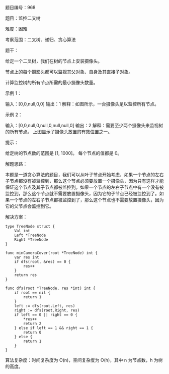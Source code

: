题目编号：968

题目：监控二叉树

难度：困难

考察范围：二叉树、递归、贪心算法

题干：

给定一个二叉树，我们在树的节点上安装摄像头。

节点上的每个摄影头都可以监视其父对象、自身及其直接子对象。

计算监控树的所有节点所需的最小摄像头数量。

示例 1：

输入：[0,0,null,0,0]
输出：1
解释：如图所示，一台摄像头足以监控所有节点。

示例 2：

输入：[0,0,null,0,null,0,null,null,0]
输出：2
解释：需要至少两个摄像头来监视树的所有节点。 上图显示了摄像头放置的有效位置之一。

提示：

给定树的节点数的范围是 [1, 1000]。
每个节点的值都是 0。

解题思路：

本题是一道贪心算法的题目，我们可以从叶子节点开始考虑，如果一个节点的左右子节点都没有被监控到，那么这个节点必须要放置一个摄像头，因为只有这样才能保证这个节点及其子节点都被监控到。如果一个节点的左右子节点中有一个没有被监控到，那么这个节点就不需要放置摄像头，因为它的子节点已经被监控到了。如果一个节点的左右子节点都被监控到了，那么这个节点也不需要放置摄像头，因为它的父节点会监控到它。

解决方案：

```
type TreeNode struct {
    Val int
    Left *TreeNode
    Right *TreeNode
}

func minCameraCover(root *TreeNode) int {
    var res int
    if dfs(root, &res) == 0 {
        res++
    }
    return res
}

func dfs(root *TreeNode, res *int) int {
    if root == nil {
        return 1
    }
    left := dfs(root.Left, res)
    right := dfs(root.Right, res)
    if left == 0 || right == 0 {
        *res++
        return 2
    } else if left == 1 && right == 1 {
        return 0
    } else {
        return 1
    }
}
```

算法复杂度：时间复杂度为 O(n)，空间复杂度为 O(h)，其中 n 为节点数，h 为树的高度。